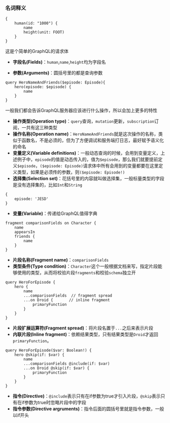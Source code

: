 ### 名词释义
```
{
    human(id: "1000") {
        name
        height(unit: FOOT)
    }
}
```
这是个简单的GraphQL的请求体
* __字段名(Fields)__：`human`,`name`,`height`均为字段名

* __参数(Arguments)__：圆括号里的都是查询参数
```
query HeroNameAndFriends($episode: Episode){
    hero(episode: $episode) {
        name
    }
}
```
一般我们都会告诉GraphQL服务器应该进行什么操作，所以会加上更多的特性
* __操作类型(Operation type)__：`query`查询，`mutation`更新，`subscription`订阅，一共有这三种类型
* __操作名称(Operation name)__：`HeroNameAndFriends`就是这次操作的名称，类似于函数名，不是必须的，但为了方便调试和服务端打日志，最好赋予语义化的命名
* __变量定义(Variable definitions)__：一般动态查询的时候，会用到变量定义，上述例子中，`episode`的值是动态传入的，值为`$episode`，那么我们就要提前定义`$episode`，`($episode: Episode)`请求体中所有会用到的变量都要在这里定义类型，如果是必须传的参数，则`($episode: Episode!)`
* __选择集(Selection set)__：花括号里的内容就叫做选择集，一般标量类型的字段是没有选择集的，比如`Int`和`String`
```
{
    episode: 'JESD'
}
```
* __变量(Variable)__：传递给GraphQL值得字典
```
fragment comparisonFields on Character {
    name
    appearsIn
    friends {
        name
    }
}
```
* __片段名称(Fragment name)__：`comparisonFields`
* __类型条件(Type condition)__：`Character`这个一般根据文档来写，指定片段能够使用的类型，从而将校验片段`fragments`和校验`schema`独立开
```
query HeroForEpisode {
    hero {
        name
        ...comparisonFields  // fragment spread
        ...on Droid {       // inline fragment
            primaryFunction
        }
    }
}
```
* __片段扩展运算符(Fragment spread)__：将片段名置于`...`之后来表示片段
* __内联片段(Inline fragment)__：依赖结果类型，只有结果类型是`Droid`才返回`primaryFunction`。
```
query HeroForEpisode($var: Boolean!) {
    hero @skip(if: $var) {
        name
        ...comparisonFields @include(if: $var)
        ...on Droid @skip(if: $var) {
            primaryFunction
        }
    }
}
```
* __指令(Directive)__：`@include`表示只有在if参数为true才引入片段，`@skip`表示只有在if参数为true时忽略片段中的字段
* __指令参数(Directive argruments)__：指令后面的圆括号里就是指令参数，一般以if开头